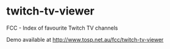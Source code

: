 # twitch-tv-viewer
FCC - Index of favourite Twitch TV channels

Demo available at http://www.tosp.net.au/fcc/twitch-tv-viewer
